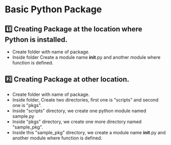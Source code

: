 # Basic Python Package

## 1️⃣ Creating Package at the location where Python is installed.
  - Create folder with name of package.
  - Inside folder Create a module name __init__.py and another module where function is defined.
  
## 2️⃣ Creating Package at other location.
  - Create folder with name of package.
  - Inside folder, Create two directories, first one is "scripts" and second one is "pkgs".
  - Inside "scripts" directory, we create one python module named sample.py
  - Inside "pkgs" directory, we create one more directory named "sample_pkg".
  - Inside this "sample_pkg" directory, we create a module name __init__.py and another module where function is defined.